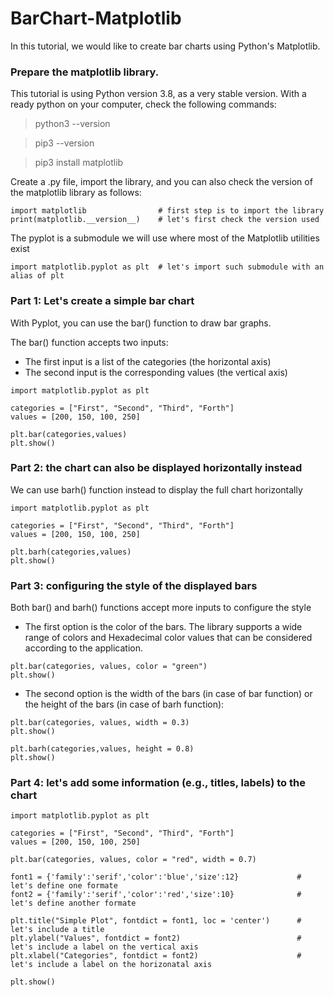 # BarChart-Matplotlib

In this tutorial, we would like to create bar charts using Python's Matplotlib.



### Prepare the matplotlib library.

This tutorial is using Python version 3.8, as a very stable version. With a ready python on your computer, check the following commands:

> python3 --version

> pip3 --version

> pip3 install matplotlib


Create a .py file, import the library, and you can also check the version of the matplotlib library as follows:
```
import matplotlib                # first step is to import the library
print(matplotlib.__version__)    # let's first check the version used
```

The pyplot is a submodule we will use where most of the Matplotlib utilities exist

```
import matplotlib.pyplot as plt  # let's import such submodule with an alias of plt
```



### Part 1: Let's create a simple bar chart

With Pyplot, you can use the bar() function to draw bar graphs.

The bar() function accepts two inputs:
+ The first input is a list of the categories (the horizontal axis) 
+ The second input is the corresponding values (the vertical axis)

```
import matplotlib.pyplot as plt

categories = ["First", "Second", "Third", "Forth"]
values = [200, 150, 100, 250]

plt.bar(categories,values)
plt.show()
```

### Part 2: the chart can also be displayed horizontally instead

We can use barh() function instead to display the full chart horizontally

```
import matplotlib.pyplot as plt

categories = ["First", "Second", "Third", "Forth"]
values = [200, 150, 100, 250]

plt.barh(categories,values)
plt.show()
```


### Part 3: configuring the style of the displayed bars

Both bar() and barh() functions accept more inputs to configure the style

+ The first option is the color of the bars. The library supports a wide range of colors and Hexadecimal color values that can be considered according to the application.

```
plt.bar(categories, values, color = "green")
plt.show()
```

+ The second option is the width of the bars (in case of bar function) or the height of the bars (in case of barh function):

```
plt.bar(categories, values, width = 0.3)
plt.show()

plt.barh(categories,values, height = 0.8)
plt.show()
```




### Part 4: let's add some information (e.g., titles, labels) to the chart

```
import matplotlib.pyplot as plt

categories = ["First", "Second", "Third", "Forth"]
values = [200, 150, 100, 250]

plt.bar(categories, values, color = "red", width = 0.7)

font1 = {'family':'serif','color':'blue','size':12}             # let's define one formate
font2 = {'family':'serif','color':'red','size':10}              # let's define another formate

plt.title("Simple Plot", fontdict = font1, loc = 'center')      # let's include a title
plt.ylabel("Values", fontdict = font2)                          # let's include a label on the vertical axis
plt.xlabel("Categories", fontdict = font2)                      # let's include a label on the horizonatal axis

plt.show()

```
